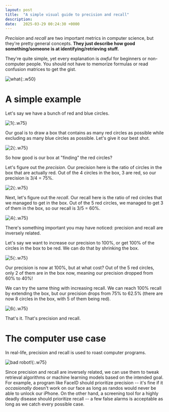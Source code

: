 ```yaml
---
layout: post
title:  "A simple visual guide to precision and recall"
description: 
date:   2025-03-29 00:24:30 +0000
---
```


_Precision_ and _recall_ are two important metrics in computer science, but they're pretty general concepts. **They just describe how good something/someone is at identifying/retrieving stuff.**

They're quite simple, yet every explanation is _awful_ for beginners or non-computer people. You should not have to memorize formulas or read confusion matrices to get the gist.

![what](/assets/pr-what.png){:.w50}

# A simple example

Let's say we have a bunch of red and blue circles. 

![1](/assets/pr-1.svg){:.w75}

Our goal is to draw a box that contains as many red circles as possible while excluding as many blue circles as possible. Let's give it our best shot.

![2](/assets/pr-2.svg){:.w75}

So how good is our box at "finding" the red circles?

Let's figure out the _precision_. Our precision here is the ratio of circles in the box that are actually red. Out of the 4 circles in the box, 3 are red, so our precision is 3/4 = 75%.

![2](/assets/pr-3.svg){:.w75}

Next, let's figure out the _recall_. Our recall here is the ratio of red circles that we managed to get in the box. Out of the 5 red circles, we managed to get 3 of them in the box, so our recall is 3/5 = 60%.

![4](/assets/pr-4.svg){:.w75}

There's something important you may have noticed: precision and recall are inversely related.

Let's say we want to increase our precision to 100%, or get 100% of the circles in the box to be red. We can do that by shrinking the box.

![5](/assets/pr-5.svg){:.w75}

Our precision is now at 100%, but at what cost? Out of the 5 red circles, only 2 of them are in the box now, meaning our precision dropped from 60% to 40%!

We can try the same thing with increasing recall. We can reach 100% recall by extending the box, but our precision drops from 75% to 62.5% (there are now 8 circles in the box, with 5 of them being red).

![6](/assets/pr-6.svg){:.w75}

That's it. That's precision and recall.

# The computer use case

In real-life, precision and recall is used to roast computer programs.

![bad robot!](/assets/pr-bad-robot.png){:.w75}

Since precision and recall are inversely related, we can use them to tweak retrieval algorithms or machine learning models based on the intended goal. For example, a program like FaceID should prioritize precision -- it's fine if it _occasionally_ doesn't work on our face as long as randos would never be able to unlock our iPhone. On the other hand, a screening tool for a highly deadly disease should prioritize recall -- a few false alarms is acceptable as long as we catch every possible case.
